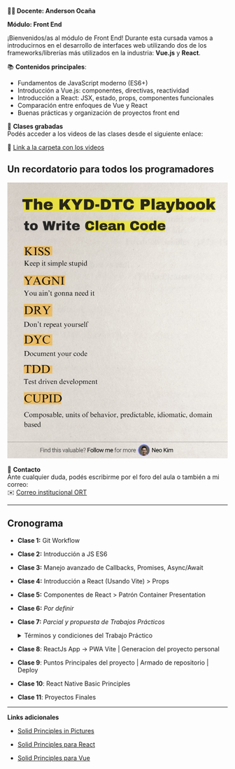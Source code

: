 
**👨‍🏫 Docente: Anderson Ocaña**  

**Módulo: Front End**

¡Bienvenidos/as al módulo de Front End! Durante esta cursada vamos a introducirnos en el desarrollo de interfaces web utilizando dos de los frameworks/librerías más utilizados en la industria: **Vue.js** y **React**.

📚 **Contenidos principales**:
- Fundamentos de JavaScript moderno (ES6+)
- Introducción a Vue.js: componentes, directivas, reactividad
- Introducción a React: JSX, estado, props, componentes funcionales
- Comparación entre enfoques de Vue y React
- Buenas prácticas y organización de proyectos front end

🎥 **Clases grabadas**  
Podés acceder a los videos de las clases desde el siguiente enlace:

🔗 [Link a la carpeta con los videos](https://drive.google.com/drive/folders/1QLHSiOT7G5bhvzvMARzk8mQ0mq7Z4Kra?usp=drive_link) 

## Un recordatorio para todos los programadores

![Clean Code](assets/clean_code.png)

📩 **Contacto**  
Ante cualquier duda, podés escribirme por el foro del aula o también a mi correo:  
✉️ [Correo institucional ORT](mailto:anderson.ocana@ort.edu.ar)

--- 

## Cronograma
- **Clase 1:** Git Workflow
- **Clase 2:** Introducción a JS ES6
- **Clase 3:** Manejo avanzado de Callbacks, Promises, Async/Await
- **Clase 4:** Introducción a React (Usando Vite) > Props
- **Clase 5:** Componentes de React > Patrón Container Presentation
- **Clase 6:** *Por definir*
- **Clase 7:** _Parcial y propuesta de Trabajos Prácticos_
    <details>
    <summary>Términos y condiciones del Trabajo Práctico</summary>
    <br>

    ### Deben ser grupos de 3-5 personas máximo

    **Recomendación de proyectos propuestos tanto en React o Vue**

    - 🧠 1. **ToDo App con prioridades, deadlines y notificaciones**
    - 📅 2. **Agenda / Calendario personal**
    - 🍽️ 3. **App de recetas personalizadas** _✔️(este es el que voy a usar como ejemplo)_
    - 🗺️ 4. **App de lugares favoritos con mapa**
    - 💸 5. **Controlador de gastos personales**
    - 🧘‍♀️ 6. **App de hábitos diarios**
    - 🎲 7. **Juego simple (como trivia o memotest)**
    - 🛍️ 8. **Mini e-commerce con carrito**
    - 👥 9. **Gestor de contactos estilo CRM**
    - 🎧 10. **Player de música / podcast**
    
    🧩 BONUS
    
    ```bash
    /src
        /core  <-- lógica pura reutilizable
        /web   <-- componentes específicos web
        /mobile <-- componentes específicos native
    ```
    Buenas practicas -> podriamos usar Clean Arquitecture para hacer este desarrollo

    - `application/` → use cases
    - `domain/` → entidades
    - `infrastructure/` → servicios concretos tipo Firebase, APIs, etc.
    - `ui/` → componentes
    </details>

- **Clase 8**: ReactJs App -> PWA Vite | Generacion del proyecto personal
- **Clase 9**: Puntos Principales del proyecto | Armado de repositorio | Deploy
- **Clase 10**: React Native Basic Principles
- **Clase 11**: Proyectos Finales

---
**Links adicionales**

* [Solid Principles in Pictures](https://medium.com/backticks-tildes/the-s-o-l-i-d-principles-in-pictures-b34ce2f1e898)

* [Solid Principles para React](https://medium.com/byborg-engineering/applying-solid-to-react-ca6d1ff926a4)

* [Solid Principles para Vue](https://medium.com/@moein.mirkiani/solid-principles-in-vue-29ecc988f968)
